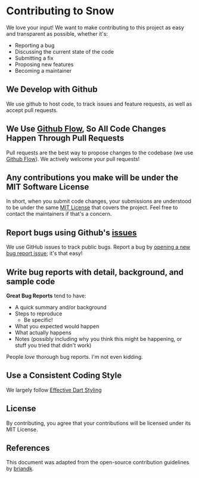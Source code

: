 # Contributing to Snow
We love your input! We want to make contributing to this project as easy and transparent as possible, whether it's:

- Reporting a bug
- Discussing the current state of the code
- Submitting a fix
- Proposing new features
- Becoming a maintainer

## We Develop with Github
We use github to host code, to track issues and feature requests, as well as accept pull requests.

## We Use [Github Flow](https://guides.github.com/introduction/flow/index.html), So All Code Changes Happen Through Pull Requests
Pull requests are the best way to propose changes to the codebase (we use [Github Flow](https://guides.github.com/introduction/flow/index.html)). We actively welcome your pull requests!

## Any contributions you make will be under the MIT Software License
In short, when you submit code changes, your submissions are understood to be under the same [MIT License](http://choosealicense.com/licenses/mit/) that covers the project. Feel free to contact the maintainers if that's a concern.

## Report bugs using Github's [issues](https://github.com/sahej-dev/Snow/issues/new/choose)
We use GitHub issues to track public bugs. Report a bug by [opening a new bug report issue](https://github.com/sahej-dev/Snow/issues/new?assignees=&labels=bug&template=bug_report.yaml&title=%5BBug%5D%3A+); it's that easy!

## Write bug reports with detail, background, and sample code

**Great Bug Reports** tend to have:

- A quick summary and/or background
- Steps to reproduce
    - Be specific!
- What you expected would happen
- What actually happens
- Notes (possibly including why you think this might be happening, or stuff you tried that didn't work)

People *love* thorough bug reports. I'm not even kidding.

## Use a Consistent Coding Style
We largely follow [Effective Dart Styling](https://dart.dev/guides/language/effective-dart/style)

## License
By contributing, you agree that your contributions will be licensed under its MIT License.

## References
This document was adapted from the open-source contribution guidelines by [briandk](https://gist.github.com/briandk/3d2e8b3ec8daf5a27a62).